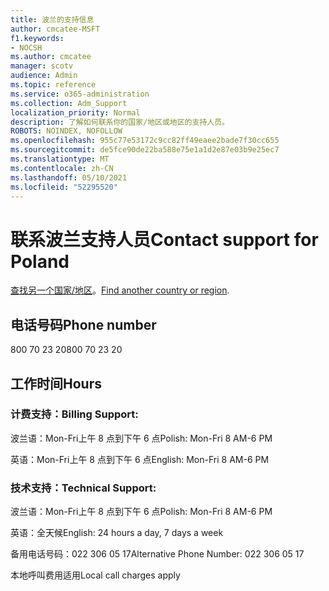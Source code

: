 ```yaml
---
title: 波兰的支持信息
author: cmcatee-MSFT
f1.keywords:
- NOCSH
ms.author: cmcatee
manager: scotv
audience: Admin
ms.topic: reference
ms.service: o365-administration
ms.collection: Adm_Support
localization_priority: Normal
description: 了解如何联系你的国家/地区或地区的支持人员。
ROBOTS: NOINDEX, NOFOLLOW
ms.openlocfilehash: 955c77e53172c9cc82ff49eaee2bade7f30cc655
ms.sourcegitcommit: de5fce90de22ba588e75e1a1d2e87e03b9e25ec7
ms.translationtype: MT
ms.contentlocale: zh-CN
ms.lasthandoff: 05/10/2021
ms.locfileid: "52295520"
---
```

# <a name="contact-support-for-poland"></a><span data-ttu-id="dce6c-103">联系波兰支持人员</span><span class="sxs-lookup"><span data-stu-id="dce6c-103">Contact support for Poland</span></span>

<span data-ttu-id="dce6c-104">[查找另一个国家/地区](../../business-video/get-help-support.md)。</span><span class="sxs-lookup"><span data-stu-id="dce6c-104">[Find another country or region](../../business-video/get-help-support.md).</span></span>

## <a name="phone-number"></a><span data-ttu-id="dce6c-105">电话号码</span><span class="sxs-lookup"><span data-stu-id="dce6c-105">Phone number</span></span>
<span data-ttu-id="dce6c-106">800 70 23 20</span><span class="sxs-lookup"><span data-stu-id="dce6c-106">800 70 23 20</span></span>

## <a name="hours"></a><span data-ttu-id="dce6c-107">工作时间</span><span class="sxs-lookup"><span data-stu-id="dce6c-107">Hours</span></span>
### <a name="billing-support"></a><span data-ttu-id="dce6c-108">计费支持：</span><span class="sxs-lookup"><span data-stu-id="dce6c-108">Billing Support:</span></span>

<span data-ttu-id="dce6c-109">波兰语：Mon-Fri上午 8 点到下午 6 点</span><span class="sxs-lookup"><span data-stu-id="dce6c-109">Polish: Mon-Fri 8 AM-6 PM</span></span>

<span data-ttu-id="dce6c-110">英语：Mon-Fri上午 8 点到下午 6 点</span><span class="sxs-lookup"><span data-stu-id="dce6c-110">English: Mon-Fri 8 AM-6 PM</span></span>

### <a name="technical-support"></a><span data-ttu-id="dce6c-111">技术支持：</span><span class="sxs-lookup"><span data-stu-id="dce6c-111">Technical Support:</span></span>

<span data-ttu-id="dce6c-112">波兰语：Mon-Fri上午 8 点到下午 6 点</span><span class="sxs-lookup"><span data-stu-id="dce6c-112">Polish: Mon-Fri 8 AM-6 PM</span></span>

<span data-ttu-id="dce6c-113">英语：全天候</span><span class="sxs-lookup"><span data-stu-id="dce6c-113">English: 24 hours a day, 7 days a week</span></span>

<span data-ttu-id="dce6c-114">备用电话号码：022 306 05 17</span><span class="sxs-lookup"><span data-stu-id="dce6c-114">Alternative Phone Number: 022 306 05 17</span></span>

<span data-ttu-id="dce6c-115">本地呼叫费用适用</span><span class="sxs-lookup"><span data-stu-id="dce6c-115">Local call charges apply</span></span>
